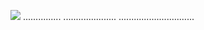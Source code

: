 <a href="https://goo.su/x2t3xes"><img src="https://i.imgur.com/SEsKzHa.jpeg" /></a>
...............
.....................
..............................
